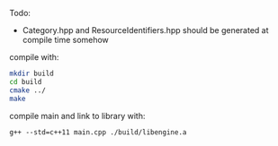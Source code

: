 Todo:

- Category.hpp and ResourceIdentifiers.hpp should be generated at compile time somehow

compile with:
```bash
mkdir build
cd build
cmake ../
make
```

compile main and link to library with:
```
g++ --std=c++11 main.cpp ./build/libengine.a
```
